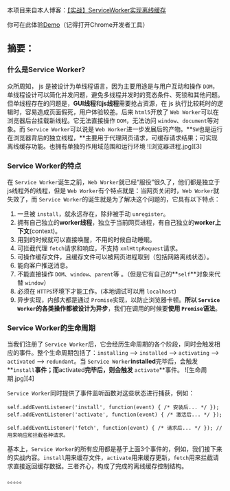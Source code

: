 本项目来自本人博客：[【实战】ServiceWorker实现离线缓存](http://120.25.166.245/index.php/archives/15/)

你可在此体验[Demo](https://232295311.github.io/learn-sw/app.html)（记得打开Chrome开发者工具）

## 摘要：

### 什么是Service Worker?

众所周知， js 是被设计为单线程语言，因为主要用途是与用户互动和操作 `DOM`，单线程设计可以简化并发问题，避免多线程并发时的竞态条件、死锁和其他问题。但单线程存在的问题是，**GUI线程**和**js线程**需要抢占资源，在 js 执行比较耗时的逻辑时，容易造成页面假死，用户体验较差。后来 `html5`开放了 `Web Worker`可以在浏览器后台挂载新线程。它无法直接操作 `DOM`，无法访问 `window`、`document`等对象。而 `Service Worker`可以说是 `Web Worker`进一步发展后的产物。**`SW`也是运行在浏览器背后的独立线程，**主要用于代理网页请求，可缓存请求结果；可实现离线缓存功能。也拥有单独的作用域范围和运行环境
![浏览器进程.jpg][3]

### Service Worker的特点

在 `Service Worker`诞生之前，`Web Worker`就已经“服役”很久了，他们都是独立于js线程外的线程，但是 `Web Worker`有个特点就是：当网页关闭时，`Web Worker`就失效了，而 `Service Worker`的诞生就是为了解决这个问题的，它具有以下特点：

1. 一旦被 `install`，就永远存在，除非被手动 `unregister`。
2. 拥有自己独立的**worker线程**，独立于当前网页进程，有自己独立的**worker上下文**(context)。
3. 用到的时候就可以直接唤醒，不用的时候自动睡眠。
4. 可拦截代理 `fetch`请求和响应，不支持 `xmlHttpRequest`请求。
5. 可操作缓存文件，且缓存文件可以被网页进程取到（包括网路离线状态）。
6. 能向客户推送消息。
7. 不能直接操作 `DOM`、`window`、`parent`等 。（但是它有自己的**`self`**对象来代替 `window`）
8. 必须在 `HTTPS`环境下才能工作。(本地调试可以用 `localhost`)
9. 异步实现，内部大都是通过 `Promise`实现，以防止浏览器卡顿。**所以 `Service Worker`的各类操作都被设计为异步**，我们在调用的时候要**使用 `Promise`语法**。

### Service Worker的生命周期

当我们注册了 `Service Worker`后，它会经历生命周期的各个阶段，同时会触发相应的事件。整个生命周期包括了：`installing` --> `installed` --> `activating` --> `activated` --> `redundant`。当 `Service Worker`**installed**完毕后，会触发**`install`**事件；而**activated**完毕后，则会触发** `activate`**事件。
![生命周期.jpg][4]

`Service Worker`同时提供了事件监听函数对这些状态进行捕获，例如：

```
self.addEventListener('install', function(event) { /* 安装后... */ });
self.addEventListener('activate', function(event) { /* 激活后... */ });

self.addEventListener('fetch', function(event) { /* 请求后... */ }); //用来响应和拦截各种请求。
```

基本上，`Service Worker`的所有应用都是基于上面3个事件的，例如，我们接下来的实战内容。`install`用来缓存文件，`activate`用来缓存更新，`fetch`用来拦截请求直接返回缓存数据。三者齐心，构成了完成的离线缓存控制结构。

。。。。。
